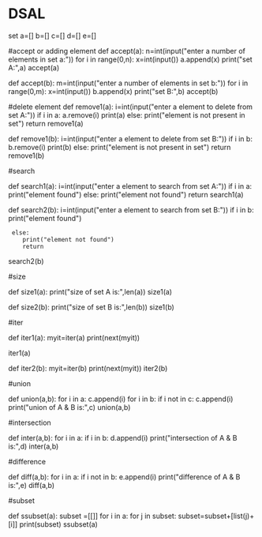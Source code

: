 # DSAL
set
a=[]
b=[]
c=[]
d=[]
e=[]

#accept or adding element
def accept(a):
    n=int(input("enter a number of elements in set a:"))
    for i in range(0,n):
        x=int(input())
        a.append(x)
    print("set A:",a)
accept(a)

def accept(b):
    m=int(input("enter a number of elements in set b:"))
    for i in range(0,m):
        x=int(input())
        b.append(x)
    print("set B:",b)
accept(b)

#delete element
def remove1(a):
    i=int(input("enter a element to delete from set A:"))
    if i in a:
            a.remove(i)
            print(a)
    else:
        print("element is not present in set")
        return
remove1(a)

def remove1(b):
    i=int(input("enter a element to delete from set B:"))
    if i in b:
            b.remove(i)
            print(b)
    else:
        print("element is not present in set")
        return
remove1(b)

#search

def search1(a):
     i=int(input("enter a element to search from set A:"))
     if i in a:
            print("element found")
     else:
        print("element not found")
        return
search1(a)

def search2(b):
     i=int(input("enter a element to search from set B:"))
     if i in b:
        print("element found")
        
     else:
        print("element not found")
        return
search2(b)

#size

def size1(a):
     print("size of set A is:",len(a))
size1(a)

def size2(b):
     print("size of set B is:",len(b))
size1(b)

#iter

def iter1(a):
    myit=iter(a)
    print(next(myit))
   
iter1(a)

def iter2(b):
    myit=iter(b)
    print(next(myit))
iter2(b)

#union

def union(a,b):
    for i in a:
        c.append(i)
    for i in b:
        if i not in c:
            c.append(i)
    print("union of A & B is:",c)
union(a,b)

#intersection

def inter(a,b):
    for i in a:
         if i in b:
              d.append(i)
    print("intersection of A & B is:",d)
inter(a,b)

#difference

def diff(a,b):
    for i in a:
        if i not in b:
            e.append(i)
    print("difference of A & B is:",e)
diff(a,b)

#subset

def ssubset(a):
    subset =[[]]
    for i in a:
        for j in subset:
            subset=subset+[list(j)+[i]]
    print(subset)
ssubset(a)
 
